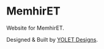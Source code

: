 # MemhirET

Website for MemhirET.

Designed & Built by [YOLET Designs](https://www.yoletent.com/yoletdesigns).
